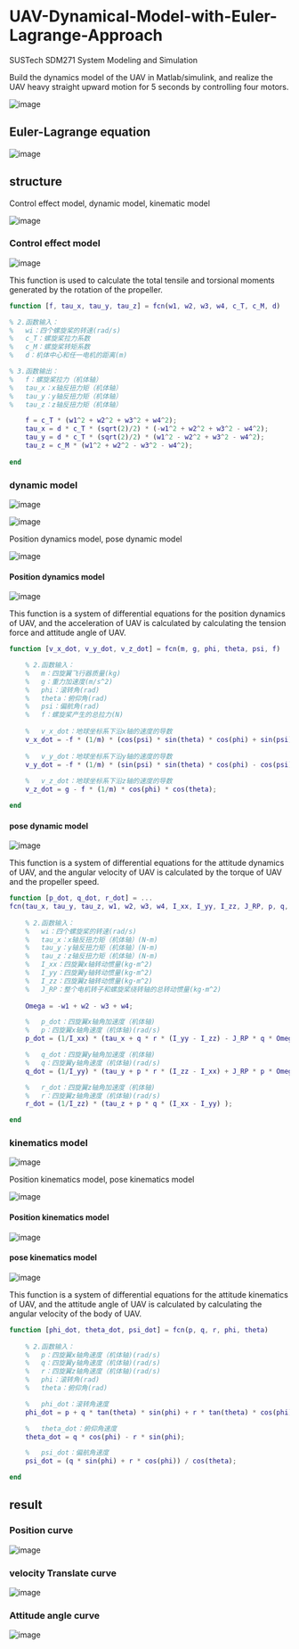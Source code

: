 # UAV-Dynamical-Model-with-Euler-Lagrange-Approach
SUSTech SDM271 System Modeling and Simulation

Build the dynamics model of the UAV in Matlab/simulink, and realize the UAV heavy straight upward motion for 5 seconds by controlling four motors.

![image](https://user-images.githubusercontent.com/117464811/233068668-f5f69d8b-eece-4149-9a12-27a61c9f50f4.png)

## Euler-Lagrange equation

![image](https://user-images.githubusercontent.com/117464811/233368724-b224f436-89ef-416f-b47b-49d90ba635e3.png)

## structure

Control effect model, dynamic model, kinematic model

![image](https://user-images.githubusercontent.com/117464811/232400144-3a323105-58ab-4e66-9777-2d0e6c4ffe72.jpeg)

### Control effect model

![image](https://user-images.githubusercontent.com/117464811/232400240-b8c5aa4b-0ac8-4100-b623-58180f34edf0.jpeg)

This function is used to calculate the total tensile and torsional moments generated by the rotation of the propeller.
```matlab
function [f, tau_x, tau_y, tau_z] = fcn(w1, w2, w3, w4, c_T, c_M, d)

% 2.函数输入：
%   wi：四个螺旋桨的转速(rad/s)
%   c_T：螺旋桨拉力系数
%   c_M：螺旋桨转矩系数
%   d：机体中心和任一电机的距离(m)

% 3.函数输出：
%   f：螺旋桨拉力（机体轴）
%   tau_x：x轴反扭力矩（机体轴）
%   tau_y：y轴反扭力矩（机体轴）
%   tau_z：z轴反扭力矩（机体轴）

    f = c_T * (w1^2 + w2^2 + w3^2 + w4^2);
    tau_x = d * c_T * (sqrt(2)/2) * (-w1^2 + w2^2 + w3^2 - w4^2);
    tau_y = d * c_T * (sqrt(2)/2) * (w1^2 - w2^2 + w3^2 - w4^2);
    tau_z = c_M * (w1^2 + w2^2 - w3^2 - w4^2);
    
end
```

### dynamic model

![image](https://user-images.githubusercontent.com/117464811/233370550-abc9c32e-0317-4719-854d-2f7e7a3473f3.png)

![image](https://user-images.githubusercontent.com/117464811/233371412-232f675d-c992-406a-a9b7-17fab092b7e9.png)

Position dynamics model, pose dynamic model

![image](https://user-images.githubusercontent.com/117464811/232400341-023d7cfb-9e88-46f8-b208-f4bddd26f33a.jpeg)

#### Position dynamics model

![image](https://user-images.githubusercontent.com/117464811/232400393-1ff23765-e19f-499c-94db-08cab5e79c7b.jpeg)

This function is a system of differential equations for the position dynamics of UAV, and the acceleration of UAV is calculated by calculating the tension force and attitude angle of UAV.

```matlab
function [v_x_dot, v_y_dot, v_z_dot] = fcn(m, g, phi, theta, psi, f)

    % 2.函数输入：
    %   m：四旋翼飞行器质量(kg)
    %   g：重力加速度(m/s^2)
    %   phi：滚转角(rad)
    %   theta：俯仰角(rad)
    %   psi：偏航角(rad)
    %   f：螺旋桨产生的总拉力(N)
    
    %   v_x_dot：地球坐标系下沿x轴的速度的导数
    v_x_dot = -f * (1/m) * (cos(psi) * sin(theta) * cos(phi) + sin(psi) * sin(phi));
    
    %   v_y_dot：地球坐标系下沿y轴的速度的导数
    v_y_dot = -f * (1/m) * (sin(psi) * sin(theta) * cos(phi) - cos(psi) * sin(phi));
    
    %   v_z_dot：地球坐标系下沿z轴的速度的导数
    v_z_dot = g - f * (1/m) * cos(phi) * cos(theta);

end
```

#### pose dynamic model

![image](https://user-images.githubusercontent.com/117464811/232400453-02f10743-831f-4939-bb82-9a3da6113299.jpeg)

This function is a system of differential equations for the attitude dynamics of UAV, and the angular velocity of UAV is calculated by the torque of UAV and the propeller speed.

```matlab
function [p_dot, q_dot, r_dot] = ...
fcn(tau_x, tau_y, tau_z, w1, w2, w3, w4, I_xx, I_yy, I_zz, J_RP, p, q, r)
    
    % 2.函数输入：
    %   wi：四个螺旋桨的转速(rad/s)
    %   tau_x：x轴反扭力矩（机体轴）(N·m)
    %   tau_y：y轴反扭力矩（机体轴）(N·m)
    %   tau_z：z轴反扭力矩（机体轴）(N·m)
    %   I_xx：四旋翼x轴转动惯量(kg·m^2)
    %   I_yy：四旋翼y轴转动惯量(kg·m^2)
    %   I_zz：四旋翼z轴转动惯量(kg·m^2)
    %   J_RP：整个电机转子和螺旋桨绕转轴的总转动惯量(kg·m^2)
  
    Omega = -w1 + w2 - w3 + w4;

    %   p_dot：四旋翼x轴角加速度（机体轴)
    %   p：四旋翼x轴角速度（机体轴)(rad/s)
    p_dot = (1/I_xx) * (tau_x + q * r * (I_yy - I_zz) - J_RP * q * Omega);

    %   q_dot：四旋翼y轴角加速度（机体轴)
    %   q：四旋翼y轴角速度（机体轴)(rad/s)
    q_dot = (1/I_yy) * (tau_y + p * r * (I_zz - I_xx) + J_RP * p * Omega);

    %   r_dot：四旋翼z轴角加速度（机体轴)
    %   r：四旋翼z轴角速度（机体轴)(rad/s)
    r_dot = (1/I_zz) * (tau_z + p * q * (I_xx - I_yy) );

end
```

### kinematics model

![image](https://user-images.githubusercontent.com/117464811/233370273-19465df0-da92-4d7a-bdc7-a623e5640f1d.png)

Position kinematics model, pose kinematics model

![image](https://user-images.githubusercontent.com/117464811/232400704-9e7bf79b-8248-4d57-889b-4b2071d31630.jpeg)

#### Position kinematics model

![image](https://user-images.githubusercontent.com/117464811/232400778-64b253e8-e537-4581-97bf-6d043f4749d6.jpeg)

#### pose kinematics model

![image](https://user-images.githubusercontent.com/117464811/232400824-65f98fee-01fc-468c-8457-c21329b804d7.jpeg)

This function is a system of differential equations for the attitude kinematics of UAV, and the attitude angle of UAV is calculated by calculating the angular velocity of the body of UAV.

```matlab
function [phi_dot, theta_dot, psi_dot] = fcn(p, q, r, phi, theta)
    
    % 2.函数输入：
    %   p：四旋翼x轴角速度（机体轴)(rad/s)
    %   q：四旋翼y轴角速度（机体轴)(rad/s)
    %   r：四旋翼z轴角速度（机体轴)(rad/s)
    %   phi：滚转角(rad)
    %   theta：俯仰角(rad)

    %   phi_dot：滚转角速度
    phi_dot = p + q * tan(theta) * sin(phi) + r * tan(theta) * cos(phi);

    %   theta_dot：俯仰角速度
    theta_dot = q * cos(phi) - r * sin(phi);

    %   psi_dot：偏航角速度
    psi_dot = (q * sin(phi) + r * cos(phi)) / cos(theta);

end
```

## result

### Position curve

![image](https://user-images.githubusercontent.com/117464811/232401047-00438cf8-f45e-4151-8d7b-a7bb1ee523f1.jpeg)

### velocity Translate curve

![image](https://user-images.githubusercontent.com/117464811/232401071-6ae52a0f-9f0b-4b51-8419-f85501a95af3.jpeg)

### Attitude angle curve

![image](https://user-images.githubusercontent.com/117464811/232401166-02cddcf2-95f0-41cd-a3ea-ebcd4f5d808f.jpeg)

